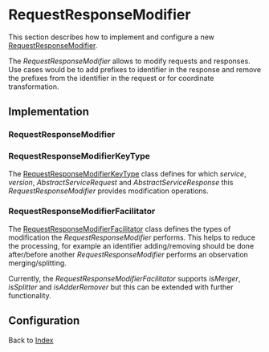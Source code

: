 # RequestResponseModifier

This section describes how to implement and configure a new [RequestResponseModifier](../src/main/java/org/n52/iceland/convert/RequestResponseModifier.java).

The *RequestResponseModifier* allows to modify requests and responses. Use cases would be to add prefixes to identifier in the response and remove the prefixes from the identifier in the request or for coordinate transformation.

## Implementation

### RequestResponseModifier


### RequestResponseModifierKeyType

The [RequestResponseModifierKeyType](../src/main/java/org/n52/iceland/convert/RequestResponseModifierKeyType.java) class defines for which *service*, *version*, *AbstractServiceRequest* and *AbstractServiceResponse* this *RequestResponseModifier* provides modification operations.

### RequestResponseModifierFacilitator

The [RequestResponseModifierFacilitator](../src/main/java/org/n52/iceland/convert/RequestResponseModifierFacilitator.java) class defines the types of modification the *RequestResponseModifier* performs. This helps to reduce the processing, for example an identifier adding/removing should be done after/before another *RequestResponseModifier* performs an observation merging/splitting.

Currently, the *RequestResponseModifierFacilitator* supports *isMerger*, *isSplitter* and *isAdderRemover* but this can be extended with further functionality.

## Configuration


Back to [Index](Index.md)